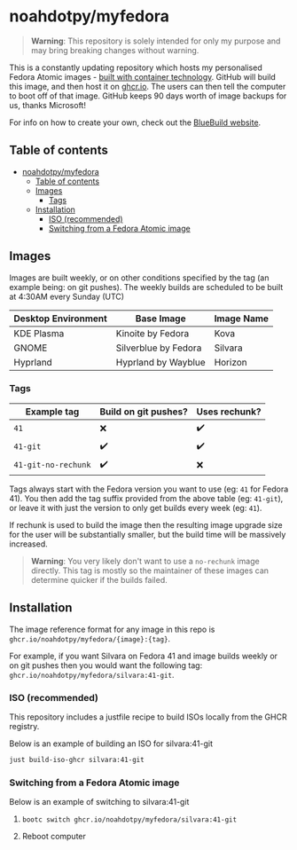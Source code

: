 # noahdotpy/myfedora

> **Warning**: This repository is solely intended for only my purpose and may bring breaking changes without warning.

This is a constantly updating repository which hosts my personalised Fedora Atomic images - [built with container technology](https://containers.github.io/bootable/).
GitHub will build this image, and then host it on [ghcr.io](https://github.com/features/packages).
The users can then tell the computer to boot off of that image.
GitHub keeps 90 days worth of image backups for us, thanks Microsoft!

For info on how to create your own, check out the [BlueBuild website](https://blue-build.org).

## Table of contents

- [noahdotpy/myfedora](#noahdotpymyfedora)
  - [Table of contents](#table-of-contents)
  - [Images](#images)
    - [Tags](#tags)
  - [Installation](#installation)
    - [ISO (recommended)](#iso-recommended)
    - [Switching from a Fedora Atomic image](#switching-from-a-fedora-atomic-image)

## Images

Images are built weekly, or on other conditions specified by the tag (an example being: on git pushes). The weekly builds are scheduled to be built at 4:30AM every Sunday (UTC)

| Desktop Environment | Base Image           | Image Name |
| ------------------- | -------------------- | ---------- |
| KDE Plasma          | Kinoite by Fedora    | Kova       |
| GNOME               | Silverblue by Fedora | Silvara    |
| Hyprland            | Hyprland by Wayblue  | Horizon    |

### Tags

| Example tag         | Build on git pushes? | Uses rechunk? |
| ------------------- | -------------------- | ------------- |
| `41`                | ❌                   | ✔️            |
| `41-git`            | ✔️                   | ✔️            |
| `41-git-no-rechunk` | ✔️                   | ❌            |

Tags always start with the Fedora version you want to use (eg: `41` for Fedora 41). You then add the tag suffix provided from the above table (eg: `41-git`), or leave it with just the version to only get builds every week (eg: `41`).

If rechunk is used to build the image then the resulting image upgrade size for the user will be substantially smaller, but the build time will be massively increased.

> **Warning**: You very likely don't want to use a `no-rechunk` image directly. This tag is mostly so the maintainer of these images can determine quicker if the builds failed.
> 
## Installation

The image reference format for any image in this repo is `ghcr.io/noahdotpy/myfedora/{image}:{tag}`.

For example, if you want Silvara on Fedora 41 and image builds weekly or on git pushes then you would want the following tag:
`ghcr.io/noahdotpy/myfedora/silvara:41-git`.

### ISO (recommended)

This repository includes a justfile recipe to build ISOs locally from the GHCR registry.

Below is an example of building an ISO for silvara:41-git

```bash
just build-iso-ghcr silvara:41-git
```

### Switching from a Fedora Atomic image

Below is an example of switching to silvara:41-git

1. `bootc switch ghcr.io/noahdotpy/myfedora/silvara:41-git`

2. Reboot computer
